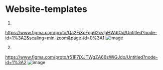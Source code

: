 # Website-templates
1)
https://www.figma.com/proto/Qa2FiXcFgg62xvlgHWdIOd/Untitled?node-id=1%3A2&scaling=min-zoom&page-id=0%3A1
![image](https://user-images.githubusercontent.com/93794796/221988684-bdbc2b42-92a4-45c0-ad65-effcb6643b11.png)

2)
https://www.figma.com/proto/r51F7jXJTWgZA66zWiGJdo/Untitled?node-id=1%3A2
![image](https://user-images.githubusercontent.com/93794796/221988948-96180843-6a7e-41bd-a5ae-b8e55ae66416.png)
